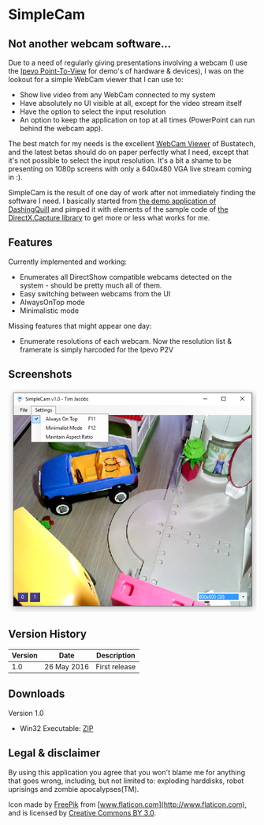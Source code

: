 # SimpleCam
## Not another webcam software...
Due to a need of regularly giving presentations involving a webcam (I use the [Ipevo Point-To-View](http://www.ipevo.com/prods/Point-2-View-USB-Camera) for demo's of hardware & devices), I was on the lookout for a simple WebCam viewer that I can use to:
 * Show live video from any WebCam connected to my system
 * Have absolutely no UI visible at all, except for the video stream itself
 * Have the option to select the input resolution
 * An option to keep the application on top at all times (PowerPoint can run behind the webcam app).

The best match for my needs is the excellent [WebCam Viewer](http://www.bustatech.com/webcamviewer/) of Bustatech, and the latest betas should do on paper perfectly what I need, except that it's not possible to select the input resolution. It's a bit a shame to be presenting on 1080p screens with only a 640x480 VGA live stream coming in :).

SimpleCam is the result of one day of work after not immediately finding the software I need. I basically started from [the demo application of DashingQuill](https://dashingquill.wordpress.com/2012/06/27/capturing-webcam-using-directshow-net-library) and pimped it with elements of the sample code of [the DirectX.Capture library](http://www.codeproject.com/Articles/3566/DirectX-Capture-Class-Library) to get more or less what works for me.

## Features
Currently implemented and working:
 * Enumerates all DirectShow compatible webcams detected on the system - should be pretty much all of them.
 * Easy switching between webcams from the UI
 * AlwaysOnTop mode
 * Minimalistic mode
 
Missing features that might appear one day:
 * Enumerate resolutions of each webcam. Now the resolution list & framerate is simply harcoded for the Ipevo P2V

## Screenshots

![Main User Interface](screenshots/ui10.png)

## Version History

Version | Date | Description
------------ | ------------- | -------------
1.0 | 26 May 2016 | First release

## Downloads

Version 1.0
 * Win32 Executable: [ZIP](downloads/simplecam-1.0-win32.zip)

## Legal & disclaimer

By using this application you agree that you won't blame me for anything that goes wrong, including, but not limited to: exploding harddisks, robot uprisings and zombie apocalypses(TM).

Icon made by [FreePik](http://www.flaticon.com/authors/freepik) from [www.flaticon.com](http://www.flaticon.com), and is licensed by [Creative Commons BY 3.0](http://creativecommons.org/licenses/by/3.0).
